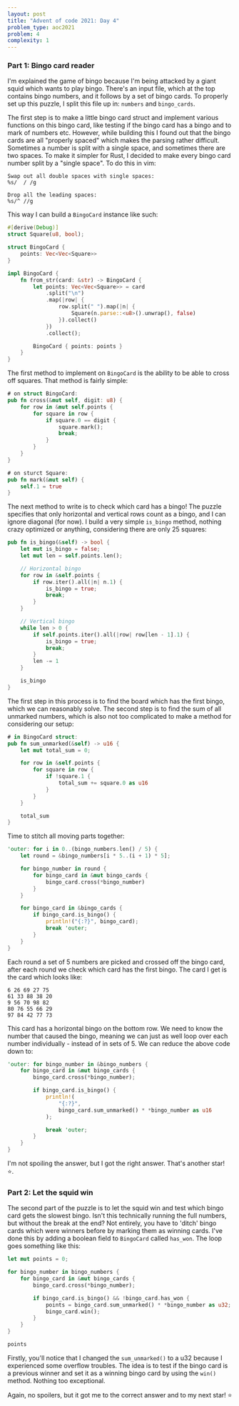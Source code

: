 ```yaml
---
layout: post
title: "Advent of code 2021: Day 4"
problem_type: aoc2021
problem: 4
complexity: 1
---
```


### Part 1: Bingo card reader
I'm explained the game of bingo because I'm being attacked by a giant squid which wants to play bingo. There's an input file, which at the top contains bingo numbers, and it follows by a set of bingo cards. To properly set up this puzzle, I split this file up in: `numbers` and `bingo_cards`.

The first step is to make a little bingo card struct and implement various functions on this bingo card, like testing if the bingo card has a bingo and to mark of numbers etc. However, while building this I found out that the bingo cards are all "properly spaced" which makes the parsing rather difficult. Sometimes a number is split with a single space, and sometimes there are two spaces. To make it simpler for Rust, I decided to make every bingo card number split by a "single space". To do this in vim:

```
Swap out all double spaces with single spaces:
%s/  / /g

Drop all the leading spaces:
%s/^ //g
```

This way I can build a `BingoCard` instance like such:

```rust
#[derive(Debug)]
struct Square(u8, bool);

struct BingoCard {
    points: Vec<Vec<Square>>
}

impl BingoCard {
    fn from_str(card: &str) -> BingoCard {
        let points: Vec<Vec<Square>> = card
            .split("\n")
            .map(|row| {
                row.split(" ").map(|n| {
                    Square(n.parse::<u8>().unwrap(), false)
                }).collect()
            })
            .collect();

        BingoCard { points: points }
    }
}
```

The first method to implement on `BingoCard` is the ability to be able to cross off squares. That method is fairly simple:

```rust
# on struct BingoCard:
pub fn cross(&mut self, digit: u8) {
    for row in &mut self.points {
        for square in row {
            if square.0 == digit {
                square.mark();
                break;
            }
        }
    }
}

# on sturct Square:
pub fn mark(&mut self) {
    self.1 = true
}
```

The next method to write is to check which card has a bingo! The puzzle specifies that only horizontal and vertical rows count as a bingo, and I can ignore diagonal (for now). I build a very simple `is_bingo` method, nothing crazy optimized or anything, considering there are only 25 squares:

```rust
pub fn is_bingo(&self) -> bool {
    let mut is_bingo = false;
    let mut len = self.points.len();

    // Horizontal bingo
    for row in &self.points {
        if row.iter().all(|n| n.1) {
            is_bingo = true;
            break;
        }
    }

    // Vertical bingo
    while len > 0 {
        if self.points.iter().all(|row| row[len - 1].1) {
            is_bingo = true;
            break;
        }
        len -= 1
    }

    is_bingo
}
```

The first step in this process is to find the board which has the first bingo, which we can reasonably solve. The second step is to find the sum of all unmarked numbers, which is also not too complicated to make a method for considering our setup:

```rust
# in BingoCard struct:
pub fn sum_unmarked(&self) -> u16 {
    let mut total_sum = 0;

    for row in &self.points {
        for square in row {
            if !square.1 {
                total_sum += square.0 as u16
            }
        }
    }

    total_sum
}
```

Time to stitch all moving parts together:

```rust
'outer: for i in 0..(bingo_numbers.len() / 5) {
    let round = &bingo_numbers[i * 5..(i + 1) * 5];

    for bingo_number in round {
        for bingo_card in &mut bingo_cards {
            bingo_card.cross(*bingo_number)
        }
    }

    for bingo_card in &bingo_cards {
        if bingo_card.is_bingo() {
            println!("{:?}", bingo_card);
            break 'outer;
        }
    }
}
```

Each round a set of 5 numbers are picked and crossed off the bingo card, after each round we check which card has the first bingo. The card I get is the card which looks like:

```
6 26 69 27 75
61 33 88 38 20
9 56 70 98 82
80 76 55 66 29
97 84 42 77 73
```

This card has a horizontal bingo on the bottom row. We need to know the number that caused the bingo, meaning we can just as well loop over each number individually - instead of in sets of 5. We can reduce the above code down to:

```rust
'outer: for bingo_number in &bingo_numbers {
    for bingo_card in &mut bingo_cards {
        bingo_card.cross(*bingo_number);

        if bingo_card.is_bingo() {
            println!(
                "{:?}",
                bingo_card.sum_unmarked() * *bingo_number as u16
            );

            break 'outer;
        }
    }
}
```

I'm not spoiling the answer, but I got the right answer. That's another star! ⭐️.

### Part 2: Let the squid win
The second part of the puzzle is to let the squid win and test which bingo card gets the slowest bingo. Isn't this technically running the full numbers, but without the break at the end? Not entirely, you have to 'ditch' bingo cards which were winners before by marking them as winning cards. I've done this by adding a boolean field to `BingoCard` called `has_won`. The loop goes something like this:

```rust
let mut points = 0;

for bingo_number in bingo_numbers {
    for bingo_card in &mut bingo_cards {
        bingo_card.cross(*bingo_number);

        if bingo_card.is_bingo() && !bingo_card.has_won {
            points = bingo_card.sum_unmarked() * *bingo_number as u32;
            bingo_card.win();
        }
    }
}

points
```

Firstly, you'll notice that I changed the `sum_unmarked()` to a u32 because I experienced some overflow troubles. The idea is to test if the bingo card is a previous winner and set it as a winning bingo card by using the `win()` method. Nothing too exceptional.

Again, no spoilers, but it got me to the correct answer and to my next star! ⭐️
